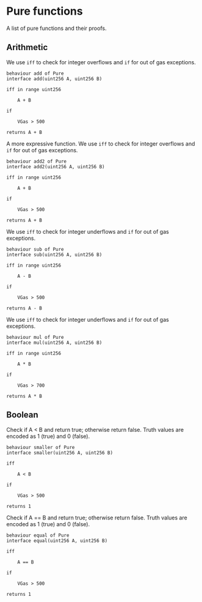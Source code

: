 # Pure functions

A list of pure functions and their proofs.

## Arithmetic

We use `iff` to check for integer overflows and `if` for out of gas exceptions.

```
behaviour add of Pure
interface add(uint256 A, uint256 B)

iff in range uint256

    A + B

if

    VGas > 500

returns A + B
```

A more expressive function. We use `iff` to check for integer overflows and `if` for out of gas exceptions.

```
behaviour add2 of Pure
interface add2(uint256 A, uint256 B)

iff in range uint256

    A + B

if

    VGas > 500

returns A + B
```

We use `iff` to check for integer underflows and `if` for out of gas exceptions.

```
behaviour sub of Pure
interface sub(uint256 A, uint256 B)

iff in range uint256

    A - B

if

    VGas > 500

returns A - B
```

We use `iff` to check for integer underflows and `if` for out of gas exceptions.

```
behaviour mul of Pure
interface mul(uint256 A, uint256 B)

iff in range uint256

    A * B

if

    VGas > 700

returns A * B
```

## Boolean

Check if A < B and return true; otherwise return false. Truth values are encoded as 1 (true) and 0 (false).

```
behaviour smaller of Pure
interface smaller(uint256 A, uint256 B)

iff

    A < B

if
    
    VGas > 500

returns 1
```

Check if A == B and return true; otherwise return false. Truth values are encoded as 1 (true) and 0 (false).

```
behaviour equal of Pure
interface equal(uint256 A, uint256 B)

iff

    A == B

if
    
    VGas > 500

returns 1
```
